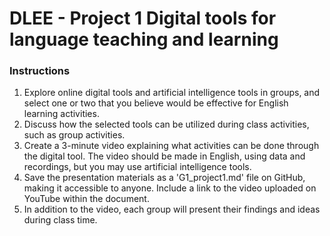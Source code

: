 # DLEE - Project 1 Digital tools for language teaching and learning

### Instructions

1. Explore online digital tools and artificial intelligence tools in groups, and select one or two that you believe would be effective for English learning activities.
2. Discuss how the selected tools can be utilized during class activities, such as group activities.
3. Create a 3-minute video explaining what activities can be done through the digital tool. The video should be made in English, using data and recordings, but you may use artificial intelligence tools.
4. Save the presentation materials as a 'G1_project1.md' file on GitHub, making it accessible to anyone. Include a link to the video uploaded on YouTube within the document.
5. In addition to the video, each group will present their findings and ideas during class time.
